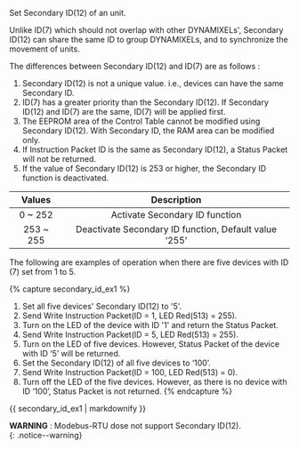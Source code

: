 Set Secondary ID(12) of an unit. 

Unlike ID(7) which should not overlap with other DYNAMIXELs', Secondary ID(12) can share the same ID to group DYNAMIXELs, and to synchronize the movement of units. 

The differences between Secondary ID(12) and ID(7) are as follows :
1. Secondary ID(12) is not a unique value. i.e., devices can have the same Secondary ID.
2. ID(7) has a greater priority than the Secondary ID(12). If Secondary ID(12) and ID(7) are the same, ID(7) will be applied first.
3. The EEPROM area of the Control Table cannot be modified using Secondary ID(12). With Secondary ID, the RAM area can be modified only.
4. If Instruction Packet ID is the same as Secondary ID(12), a Status Packet will not be returned.
5. If the value of Secondary ID(12) is 253 or higher, the Secondary ID function is deactivated.

|  Values   |                      Description                      |
|:---------:|:-----------------------------------------------------:|
|  0 ~ 252  |            Activate Secondary ID function             |
| 253 ~ 255 | Deactivate Secondary ID function, Default value ‘255’ |

The following are examples of operation when there are five devices with ID (7) set from 1 to 5.

{% capture secondary_id_ex1 %}
1. Set all five devices' Secondary ID(12) to '5'.
2. Send Write Instruction Packet(ID = 1, LED Red(513) = 255).
3. Turn on the LED of the device with ID '1' and return the Status Packet.
4. Send Write Instruction Packet(ID = 5, LED Red(513) = 255).
5. Turn on the LED of five devices. However, Status Packet of the device with ID ‘5’ will be returned.
6. Set the Secondary ID(12) of all five devices to ‘100’.
7. Send Write Instruction Packet(ID = 100, LED Red(513) = 0).
8. Turn off the LED of the five devices. However, as there is no device with ID ‘100’, Status Packet is not returned.
{% endcapture %}

<div class="notice--success">{{ secondary_id_ex1 | markdownify }}</div>

**WARNING** : Modebus-RTU dose not support Secondary ID(12).    
{: .notice--warning}
